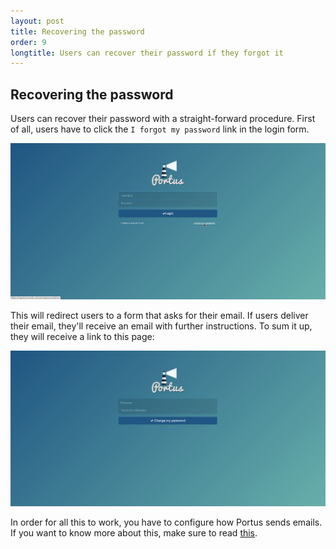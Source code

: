 ```yaml
---
layout: post
title: Recovering the password
order: 9
longtitle: Users can recover their password if they forgot it
---
```


## Recovering the password

Users can recover their password with a straight-forward procedure. First of
all, users have to click the `I forgot my password` link in the login form.

![Forgot](/build/images/docs/forgot.png)

This will redirect users to a form that asks for their email. If users deliver
their email, they'll receive an email with further instructions. To sum it up,
they will receive a link to this page:

![Reset password](/build/images/docs/reset-password.png)

In order for all this to work, you have to configure how Portus sends emails. If
you want to know more about this, make sure to read
[this](/docs/Configuring-Portus.html#email-configuration).
